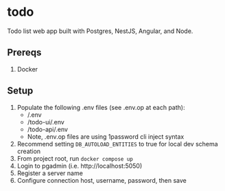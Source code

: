 # todo
Todo list web app built with Postgres, NestJS, Angular, and Node.

## Prereqs
1. Docker

## Setup
1. Populate the following .env files (see .env.op at each path):
   * /.env
   * /todo-ui/.env
   * /todo-api/.env
   * Note, .env.op files are using 1password cli inject syntax
3. Recommend setting `DB_AUTOLOAD_ENTITIES` to true for local dev schema creation
4. From project root, run `docker compose up`
5. Login to pgadmin (i.e. http://localhost:5050)
6. Register a server name
7. Configure connection host, username, password, then save
